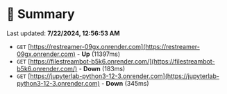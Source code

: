 # 📖 Summary
Last updated: **7/22/2024, 12:56:53 AM**

- `GET` [https://restreamer-09gx.onrender.com](https://restreamer-09gx.onrender.com) - **Up** (11397ms)
- `GET` [https://filestreambot-b5k6.onrender.com/](https://filestreambot-b5k6.onrender.com/) - **Down** (183ms)
- `GET` [https://jupyterlab-python3-12-3.onrender.com](https://jupyterlab-python3-12-3.onrender.com) - **Down** (345ms)
